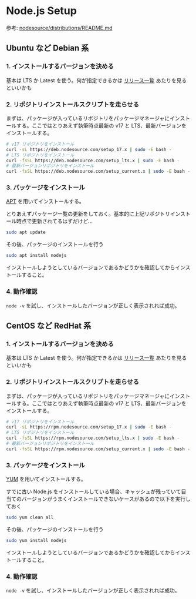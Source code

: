 # Node.js Setup

参考: [nodesource/distributions/README.md](https://github.com/nodesource/distributions/blob/master/README.md)

## Ubuntu など Debian 系

### 1. インストールするバージョンを決める

基本は LTS か Latest を使う。何が指定できるかは [リリース一覧](https://nodejs.org/ja/download/releases/) あたりを見るといいかも

### 2. リポジトリインストールスクリプトを走らせる

まずは、パッケージが入っているリポジトリをパッケージマネージャにインストールする。ここではとりあえず執筆時点最新の v17 と LTS、最新バージョンをインストールする。

```bash
# v17 リポジトリをインストール
curl -sL https://deb.nodesource.com/setup_17.x | sudo -E bash -
# LTS リポジトリをインストール
curl -fsSL https://deb.nodesource.com/setup_lts.x | sudo -E bash -
# 最新バージョンリポジトリをインストール
curl -fsSL https://deb.nodesource.com/setup_current.x | sudo -E bash -
```

### 3. パッケージをインストール

[APT](https://ja.wikipedia.org/wiki/APT) を用いてインストールする。

とりあえずパッケージ一覧の更新をしておく。基本的に上記リポジトリインストール時点で更新されてるはずだけど…

```bash
sudo apt update
```

その後、パッケージのインストールを行う

```bash
sudo apt install nodejs
```

インストールしようとしているバージョンであるかどうかを確認してからインストールすること。

### 4. 動作確認

`node -v` を試し、インストールしたバージョンが正しく表示されれば成功。

## CentOS など RedHat 系

### 1. インストールするバージョンを決める

基本は LTS か Latest を使う。何が指定できるかは [リリース一覧](https://nodejs.org/ja/download/releases/) あたりを見るといいかも

### 2. リポジトリインストールスクリプトを走らせる

まずは、パッケージが入っているリポジトリをパッケージマネージャにインストールする。ここではとりあえず執筆時点最新の v17 と LTS、最新バージョンをインストールする。

```bash
# v17 リポジトリをインストール
curl -sL https://rpm.nodesource.com/setup_17.x | sudo -E bash -
# LTS リポジトリをインストール
curl -fsSL https://rpm.nodesource.com/setup_lts.x | sudo -E bash -
# 最新バージョンリポジトリをインストール
curl -fsSL https://rpm.nodesource.com/setup_current.x | sudo -E bash -
```

### 3. パッケージをインストール

[YUM](https://ja.wikipedia.org/wiki/Yellowdog_Updater_Modified) を用いてインストールする。

すでに古い Node.js をインストールしている場合、キャッシュが残っていて目当てのバージョンがうまくインストールできないケースがあるので以下を実行しておく

```bash
sudo yum clean all
```

その後、パッケージのインストールを行う

```bash
sudo yum install nodejs
```

インストールしようとしているバージョンであるかどうかを確認してからインストールすること。

### 4. 動作確認

`node -v` を試し、インストールしたバージョンが正しく表示されれば成功。

